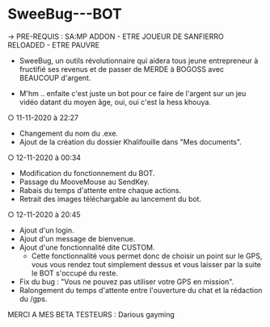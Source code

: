 # SweeBug---BOT
→ PRE-REQUIS : SA:MP ADDON - ETRE JOUEUR DE SANFIERRO RELOADED - ETRE PAUVRE

- SweeBug, un outils révolutionnaire qui aidera tous jeune entrepreneur à fructifié ses revenus et de passer de MERDE à BOGOSS avec BEAUCOUP d'argent.

- M'hm .. enfaite c'est juste un bot pour ce faire de l'argent sur un jeu vidéo datant du moyen âge, oui, oui c'est la hess khouya.


○ 11-11-2020 à 22:27

- Changement du nom du .exe.
- Ajout de la création du dossier Khalifouille dans "Mes documents".

○ 12-11-2020 à 00:34

- Modification du fonctionnement du BOT.
- Passage du MooveMouse au SendKey.
- Rabais du temps d'attente entre chaque actions.
- Retrait des images téléchargable au lancement du bot.

○ 12-11-2020 à 20:45

- Ajout d'un login.
- Ajout d'un message de bienvenue.
- Ajout d'une fonctionnalité dite CUSTOM.
  - Cette fonctionnalité vous permet donc de choisir un point sur le GPS, vous vous rendez tout simplement dessus et vous laisser par la suite le BOT s'occupé du reste.
- Fix du bug : "Vous ne pouvez pas utiliser votre GPS en mission".
- Ralongement du temps d'attente entre l'ouverture du chat et la rédaction du /gps.

MERCI A MES BETA TESTEURS : Darious gayming 
